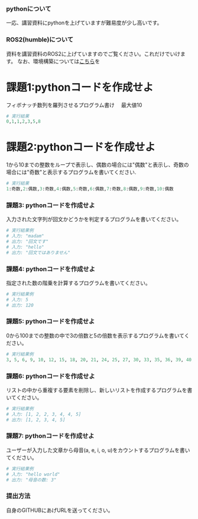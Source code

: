 ### pythonについて
一応、講習資料にpythonを上げていますが難易度が少し高いです。

### ROS2(humble)について
資料を講習資料のROS2に上げていますのでご覧ください。これだけでいけます。
なお、環境構築については[こちら](https://qiita.com/_Altair_/items/4b2fdae96dd8a94f55a4)を

# 課題1:pythonコードを作成せよ
フィボナッチ数列を羅列させるプログラム書け　
最大値10

```python
# 実行結果
0,1,1,2,3,5,8
```


# 課題2:pythonコードを作成せよ
1から10までの整数をループで表示し、偶数の場合には"偶数"と表示し、奇数の場合には"奇数"と表示するプログラムを書いてください.

```py
# 実行結果
1:奇数,2:偶数,3:奇数,4:偶数,5:奇数,6:偶数,7:奇数,8:偶数,9:奇数,10:偶数
```


### 課題3: pythonコードを作成せよ
入力された文字列が回文かどうかを判定するプログラムを書いてください。

```python
# 実行結果例
# 入力: "madam"
# 出力: "回文です"
# 入力: "hello"
# 出力: "回文ではありません"
```

### 課題4: pythonコードを作成せよ
指定された数の階乗を計算するプログラムを書いてください。

```python
# 実行結果例
# 入力: 5
# 出力: 120
```


### 課題5: pythonコードを作成せよ
0から100までの整数の中で3の倍数と5の倍数を表示するプログラムを書いてください。

```python
# 実行結果例
3, 5, 6, 9, 10, 12, 15, 18, 20, 21, 24, 25, 27, 30, 33, 35, 36, 39, 40, 42, 45, 48, 50, 51, 54, 55, 57, 60, 63, 65, 66, 69, 70, 72, 75, 78, 80, 81, 84, 85, 87, 90, 93, 95, 96, 99, 100
```


### 課題6: pythonコードを作成せよ
リストの中から重複する要素を削除し、新しいリストを作成するプログラムを書いてください。

```python
# 実行結果例
# 入力: [1, 2, 2, 3, 4, 4, 5]
# 出力: [1, 2, 3, 4, 5]
```

### 課題7: pythonコードを作成せよ
ユーザーが入力した文章から母音(a, e, i, o, u)をカウントするプログラムを書いてください。

```python
# 実行結果例
# 入力: "hello world"
# 出力: "母音の数: 3"
```

### 提出方法
自身のGITHUBにあげURLを送ってください。

